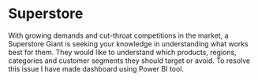 # Superstore
With growing demands and cut-throat competitions in the market, a Superstore Giant is seeking your knowledge in understanding what works best for them. They would like to understand which products, regions, categories and customer segments they should target or avoid. To resolve this issue I have made dashboard using Power BI tool.
